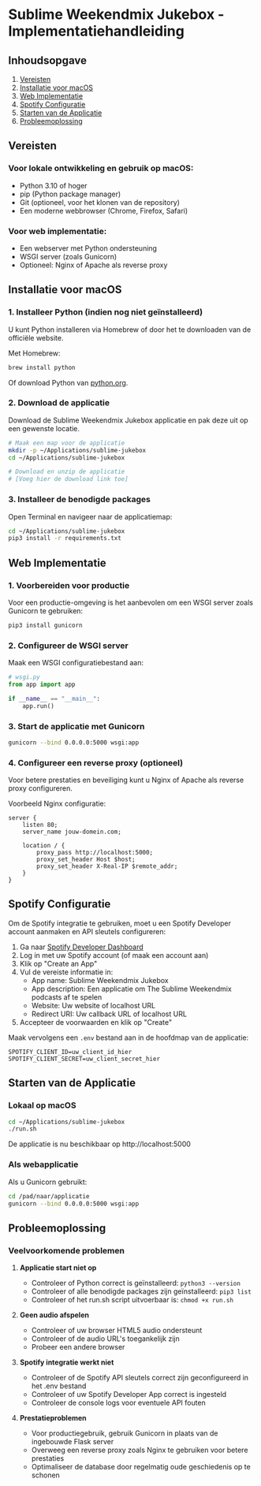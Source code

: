 # Sublime Weekendmix Jukebox - Implementatiehandleiding

## Inhoudsopgave
1. [Vereisten](#vereisten)
2. [Installatie voor macOS](#installatie-voor-macos)
3. [Web Implementatie](#web-implementatie)
4. [Spotify Configuratie](#spotify-configuratie)
5. [Starten van de Applicatie](#starten-van-de-applicatie)
6. [Probleemoplossing](#probleemoplossing)

## Vereisten

### Voor lokale ontwikkeling en gebruik op macOS:
- Python 3.10 of hoger
- pip (Python package manager)
- Git (optioneel, voor het klonen van de repository)
- Een moderne webbrowser (Chrome, Firefox, Safari)

### Voor web implementatie:
- Een webserver met Python ondersteuning
- WSGI server (zoals Gunicorn)
- Optioneel: Nginx of Apache als reverse proxy

## Installatie voor macOS

### 1. Installeer Python (indien nog niet geïnstalleerd)
U kunt Python installeren via Homebrew of door het te downloaden van de officiële website.

Met Homebrew:
```bash
brew install python
```

Of download Python van [python.org](https://www.python.org/downloads/macos/).

### 2. Download de applicatie
Download de Sublime Weekendmix Jukebox applicatie en pak deze uit op een gewenste locatie.

```bash
# Maak een map voor de applicatie
mkdir -p ~/Applications/sublime-jukebox
cd ~/Applications/sublime-jukebox

# Download en unzip de applicatie
# [Voeg hier de download link toe]
```

### 3. Installeer de benodigde packages
Open Terminal en navigeer naar de applicatiemap:

```bash
cd ~/Applications/sublime-jukebox
pip3 install -r requirements.txt
```

## Web Implementatie

### 1. Voorbereiden voor productie
Voor een productie-omgeving is het aanbevolen om een WSGI server zoals Gunicorn te gebruiken:

```bash
pip3 install gunicorn
```

### 2. Configureer de WSGI server
Maak een WSGI configuratiebestand aan:

```python
# wsgi.py
from app import app

if __name__ == "__main__":
    app.run()
```

### 3. Start de applicatie met Gunicorn
```bash
gunicorn --bind 0.0.0.0:5000 wsgi:app
```

### 4. Configureer een reverse proxy (optioneel)
Voor betere prestaties en beveiliging kunt u Nginx of Apache als reverse proxy configureren.

Voorbeeld Nginx configuratie:
```nginx
server {
    listen 80;
    server_name jouw-domein.com;

    location / {
        proxy_pass http://localhost:5000;
        proxy_set_header Host $host;
        proxy_set_header X-Real-IP $remote_addr;
    }
}
```

## Spotify Configuratie

Om de Spotify integratie te gebruiken, moet u een Spotify Developer account aanmaken en API sleutels configureren:

1. Ga naar [Spotify Developer Dashboard](https://developer.spotify.com/dashboard/)
2. Log in met uw Spotify account (of maak een account aan)
3. Klik op "Create an App"
4. Vul de vereiste informatie in:
   - App name: Sublime Weekendmix Jukebox
   - App description: Een applicatie om The Sublime Weekendmix podcasts af te spelen
   - Website: Uw website of localhost URL
   - Redirect URI: Uw callback URL of localhost URL
5. Accepteer de voorwaarden en klik op "Create"

Maak vervolgens een `.env` bestand aan in de hoofdmap van de applicatie:
```
SPOTIFY_CLIENT_ID=uw_client_id_hier
SPOTIFY_CLIENT_SECRET=uw_client_secret_hier
```

## Starten van de Applicatie

### Lokaal op macOS
```bash
cd ~/Applications/sublime-jukebox
./run.sh
```

De applicatie is nu beschikbaar op http://localhost:5000

### Als webapplicatie
Als u Gunicorn gebruikt:
```bash
cd /pad/naar/applicatie
gunicorn --bind 0.0.0.0:5000 wsgi:app
```

## Probleemoplossing

### Veelvoorkomende problemen

1. **Applicatie start niet op**
   - Controleer of Python correct is geïnstalleerd: `python3 --version`
   - Controleer of alle benodigde packages zijn geïnstalleerd: `pip3 list`
   - Controleer of het run.sh script uitvoerbaar is: `chmod +x run.sh`

2. **Geen audio afspelen**
   - Controleer of uw browser HTML5 audio ondersteunt
   - Controleer of de audio URL's toegankelijk zijn
   - Probeer een andere browser

3. **Spotify integratie werkt niet**
   - Controleer of de Spotify API sleutels correct zijn geconfigureerd in het .env bestand
   - Controleer of uw Spotify Developer App correct is ingesteld
   - Controleer de console logs voor eventuele API fouten

4. **Prestatieproblemen**
   - Voor productiegebruik, gebruik Gunicorn in plaats van de ingebouwde Flask server
   - Overweeg een reverse proxy zoals Nginx te gebruiken voor betere prestaties
   - Optimaliseer de database door regelmatig oude geschiedenis op te schonen
